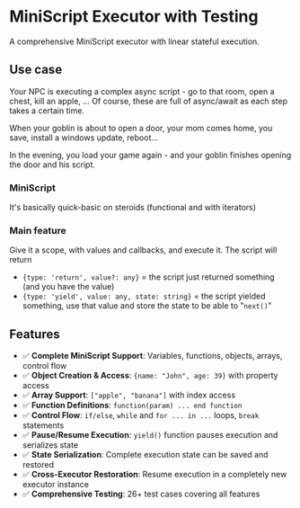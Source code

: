 # MiniScript Executor with Testing

A comprehensive MiniScript executor with linear stateful execution.

## Use case

Your NPC is executing a complex async script - go to that room, open a chest, kill an apple, ...
Of course, these are full of async/await as each step takes a certain time.

When your goblin is about to open a door, your mom comes home, you save, install a windows update, reboot...

In the evening, you load your game again - and your goblin finishes opening the door and his script.

### MiniScript

It's basically quick-basic on steroids (functional and with iterators)


### Main feature

Give it a scope, with values and callbacks, and execute it. The script will return
- `{type: 'return', value?: any}` = the script just returned something (and you have the value)
- `{type: 'yield', value: any, state: string}` = the script yielded something, use that value and store the state to be able to "`next()`"


## Features

- ✅ **Complete MiniScript Support**: Variables, functions, objects, arrays, control flow
- ✅ **Object Creation & Access**: `{name: "John", age: 39}` with property access
- ✅ **Array Support**: `["apple", "banana"]` with index access
- ✅ **Function Definitions**: `function(param) ... end function`
- ✅ **Control Flow**: `if/else`, `while` and `for ... in ...` loops, `break` statements
- ✅ **Pause/Resume Execution**: `yield()` function pauses execution and serializes state
- ✅ **State Serialization**: Complete execution state can be saved and restored
- ✅ **Cross-Executor Restoration**: Resume execution in a completely new executor instance
- ✅ **Comprehensive Testing**: 26+ test cases covering all features
